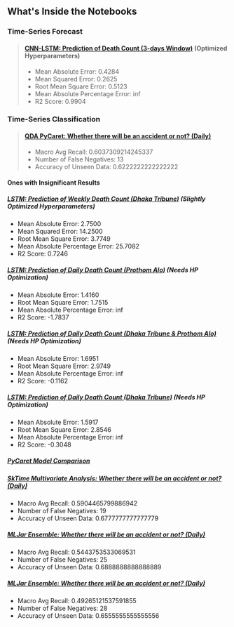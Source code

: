 ## What's Inside the Notebooks

### Time-Series Forecast

> #### [CNN-LSTM: Prediction of Death Count (3-days Window)](https://github.com/OmdenaAI/omdena-bangladesh-roadsafety/blob/main/src/tasks/task-3-MachineLearning/Time-Series%20Analysis/3days-cnn-lstm-ts-dhaka-tribune.ipynb) (Optimized Hyperparameters)
>
>* Mean Absolute Error: 0.4284
>* Mean Squared Error: 0.2625
>* Root Mean Square Error: 0.5123
>* Mean Absolute Percentage Error: inf
>* R2 Score: 0.9904

### Time-Series Classification

>#### [QDA PyCaret: Whether there will be an accident or not? (Daily)](https://github.com/OmdenaAI/omdena-bangladesh-roadsafety/blob/main/src/tasks/task-3-MachineLearning/Time-Series%20Analysis/TS%20Classification-%20PyCaret%20QDA.ipynb)
>
>* Macro Avg Recall: 0.6037309214245337
>* Number of False Negatives: 13
>* Accuracy of Unseen Data: 0.6222222222222222

#### Ones with Insignificant Results

##### [LSTM: Prediction of Weekly Death Count (Dhaka Tribune)](https://github.com/OmdenaAI/omdena-bangladesh-roadsafety/blob/main/src/tasks/task-3-MachineLearning/Time-Series%20Analysis/weekly-lstm-ts-dhaka-tribune.ipynb) (Slightly Optimized Hyperparameters)

* Mean Absolute Error: 2.7500
* Mean Squared Error: 14.2500
* Root Mean Square Error: 3.7749
* Mean Absolute Percentage Error: 25.7082
* R2 Score: 0.7246

##### [LSTM: Prediction of Daily Death Count (Prothom Alo)](https://github.com/OmdenaAI/omdena-bangladesh-roadsafety/blob/main/src/tasks/task-3-MachineLearning/Time-Series%20Analysis/lstm-ts-prothom-alo.ipynb) (Needs HP Optimization)

* Mean Absolute Error: 1.4160
* Root Mean Square Error: 1.7515
* Mean Absolute Percentage Error: inf
* R2 Score: -1.7837

##### [LSTM: Prediction of Daily Death Count (Dhaka Tribune & Prothom Alo)](https://github.com/OmdenaAI/omdena-bangladesh-roadsafety/blob/main/src/tasks/task-3-MachineLearning/Time-Series%20Analysis/lstm-ts-prothom-alo-dhaka-tribune.ipynb) (Needs HP Optimization)

* Mean Absolute Error: 1.6951
* Root Mean Square Error: 2.9749
* Mean Absolute Percentage Error: inf
* R2 Score: -0.1162

##### [LSTM: Prediction of Daily Death Count (Dhaka Tribune)](https://github.com/OmdenaAI/omdena-bangladesh-roadsafety/blob/main/src/tasks/task-3-MachineLearning/Time-Series%20Analysis/lstm-ts-dhaka-tribune.ipynb) (Needs HP Optimization)

* Mean Absolute Error: 1.5917
* Root Mean Square Error: 2.8546
* Mean Absolute Percentage Error: inf
* R2 Score: -0.3048

##### [PyCaret Model Comparison](https://github.com/OmdenaAI/omdena-bangladesh-roadsafety/blob/main/src/tasks/task-3-MachineLearning/Time-Series%20Analysis/pycaret-ts-prothom-alo-dhaka-tribune.ipynb) 

##### [SkTime Multivariate Analysis: Whether there will be an accident or not? (Daily)](https://github.com/OmdenaAI/omdena-bangladesh-roadsafety/blob/main/src/tasks/task-3-MachineLearning/Time-Series%20Analysis/TS%20Classification-%20Sktime.ipynb)

* Macro Avg Recall: 0.5904465799886942
* Number of False Negatives: 19
* Accuracy of Unseen Data: 0.6777777777777779

##### [MLJar Ensemble: Whether there will be an accident or not? (Daily)](https://github.com/OmdenaAI/omdena-bangladesh-roadsafety/blob/main/src/tasks/task-3-MachineLearning/Time-Series%20Analysis/TS%20Classification-%20Sktime.ipynb)

* Macro Avg Recall: 0.5443753533069531
* Number of False Negatives: 25
* Accuracy of Unseen Data: 0.6888888888888889

##### [MLJar Ensemble: Whether there will be an accident or not? (Daily)](https://github.com/OmdenaAI/omdena-bangladesh-roadsafety/blob/main/src/tasks/task-3-MachineLearning/Time-Series%20Analysis/TS%20Classification-%20Sktime.ipynb)

* Macro Avg Recall: 0.49265121537591855
* Number of False Negatives: 28
* Accuracy of Unseen Data: 0.6555555555555556
